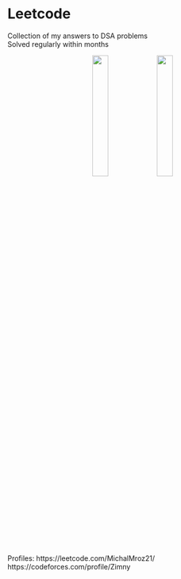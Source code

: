 # Leetcode

Collection of my answers to DSA problems\
Solved regularly within months
<p align="center">
<img src="https://github.com/MichalMroz21/Leetcode/assets/125133223/adbefed5-ad07-497f-81ac-03c3e21b8170" width=25% height=25%> <img src="https://github.com/MichalMroz21/Leetcode/assets/125133223/147bc71a-910b-4c19-8ad7-f7dbc69ccce2" width=25% height=25%>
</p>
<br/>
Profiles: https://leetcode.com/MichalMroz21/ https://codeforces.com/profile/Zimny


